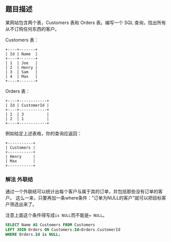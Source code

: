 ## 题目描述
某网站包含两个表，Customers 表和 Orders 表。编写一个 SQL 查询，找出所有从不订购任何东西的客户。

Customers 表：
```
+----+-------+
| Id | Name  |
+----+-------+
| 1  | Joe   |
| 2  | Henry |
| 3  | Sam   |
| 4  | Max   |
+----+-------+
```
Orders 表：
```
+----+------------+
| Id | CustomerId |
+----+------------+
| 1  | 3          |
| 2  | 1          |
+----+------------+
```
例如给定上述表格，你的查询应返回：
```
+-----------+
| Customers |
+-----------+
| Henry     |
| Max       |
+-----------+
```

### 解法 外联结
通过一个外联结可以统计出每个客户与属于其的订单，并包括那些没有订单的客户。
这么一来，只要再加一条where条件："订单为NULL的客户"就可以把目标客户筛选出来了。

注意上面这个条件得写成`is NULL`而不能是`= NULL`。

```sql
SELECT Name AS Customers FROM Customers
LEFT JOIN Orders ON Customers.Id=Orders.CustomerId
WHERE Orders.Id is NULL;
```